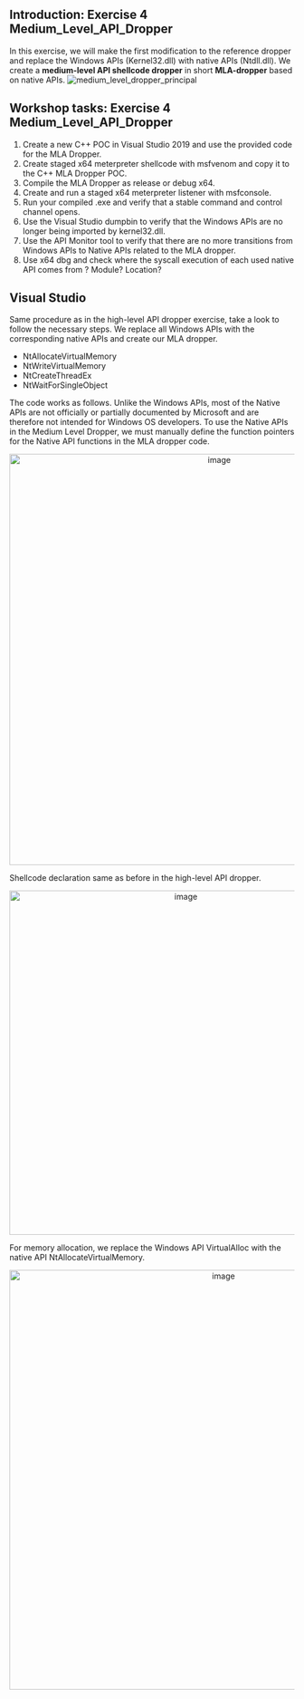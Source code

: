 ## Introduction: Exercise 4 Medium_Level_API_Dropper
In this exercise, we will make the first modification to the reference dropper and replace the Windows APIs (Kernel32.dll) with native APIs (Ntdll.dll).
We create a **medium-level API shellcode dropper** in short **MLA-dropper** based on native APIs. 
![medium_level_dropper_principal](https://user-images.githubusercontent.com/50073731/235372969-4d24ddec-7ee5-443e-966a-24b3d70dc3a8.png)



## Workshop tasks: Exercise 4 Medium_Level_API_Dropper
1. Create a new C++ POC in Visual Studio 2019 and use the provided code for the MLA Dropper.
2. Create staged x64 meterpreter shellcode with msfvenom and copy it to the C++ MLA Dropper POC. 
3. Compile the MLA Dropper as release or debug x64. 
4. Create and run a staged x64 meterpreter listener with msfconsole.
5. Run your compiled .exe and verify that a stable command and control channel opens. 
6. Use the Visual Studio dumpbin to verify that the Windows APIs are no longer being imported by kernel32.dll. 
7. Use the API Monitor tool to verify that there are no more transitions from Windows APIs to Native APIs related to the MLA dropper. 
8. Use x64 dbg and check where the syscall execution of each used native API comes from ? Module? Location? 


## Visual Studio
Same procedure as in the high-level API dropper exercise, take a look to follow the necessary steps.
We replace all Windows APIs with the corresponding native APIs and create our MLA dropper.
- NtAllocateVirtualMemory
- NtWriteVirtualMemory
- NtCreateThreadEx
- NtWaitForSingleObject

The code works as follows. Unlike the Windows APIs, most of the Native APIs are not officially or partially documented by Microsoft and are therefore not intended for Windows OS developers. To use the Native APIs in the Medium Level Dropper, we must manually define the function pointers for the Native API functions in the MLA dropper code.
<p align="center">
<img width="726" alt="image" src="https://user-images.githubusercontent.com/50073731/235373833-787137bf-e79b-41a3-b0cb-a83a29c541be.png">
</p>

Shellcode declaration same as before in the high-level API dropper.
<p align="center">
<img width="608" alt="image" src="https://user-images.githubusercontent.com/50073731/235367184-71a8dbb0-036b-4cc1-93d2-28ef1abfd9ef.png">
</p>  

For memory allocation, we replace the Windows API VirtualAlloc with the native API NtAllocateVirtualMemory.
<p align="center">
<img width="741" alt="image" src="https://user-images.githubusercontent.com/50073731/235373720-c004340c-4132-41b7-9494-1d7f0aaea053.png">
</p>
